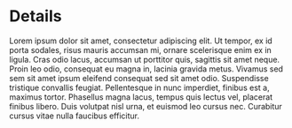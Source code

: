 # Details

Lorem ipsum dolor sit amet, consectetur adipiscing elit.
Ut tempor, ex id porta sodales, risus mauris accumsan mi, ornare scelerisque enim ex in ligula.
Cras odio lacus, accumsan ut porttitor quis, sagittis sit amet neque.
Proin leo odio, consequat eu magna in, lacinia gravida metus.
Vivamus sed sem sit amet ipsum eleifend consequat sed sit amet odio.
Suspendisse tristique convallis feugiat. Pellentesque in nunc imperdiet, finibus est a, maximus tortor.
Phasellus magna lacus, tempus quis lectus vel, placerat finibus libero. Duis volutpat nisl urna, et euismod leo cursus nec.
Curabitur cursus vitae nulla faucibus efficitur.
